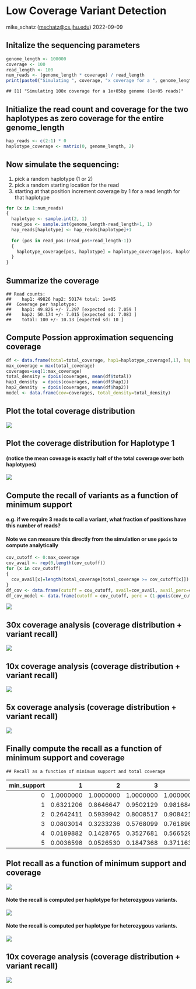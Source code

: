Low Coverage Variant Detection
================
mike\_schatz (<mschatz@cs.jhu.edu>)
2022-09-09

## Initalize the sequencing parameters

``` r
genome_length <- 100000
coverage <- 100
read_length <- 100
num_reads <- (genome_length * coverage) / read_length
print(paste0("Simulating ", coverage, "x coverage for a ", genome_length, "bp genome (", num_reads, " reads)"))
```

    ## [1] "Simulating 100x coverage for a 1e+05bp genome (1e+05 reads)"

## Initialize the read count and coverage for the two haplotypes as zero coverage for the entire genome\_length

``` r
hap_reads <- c(2:1) * 0
haplotype_coverage <- matrix(0, genome_length, 2)
```

## Now simulate the sequencing:

1.  pick a random haplotype (1 or 2)
2.  pick a random starting location for the read
3.  starting at that position increment coverage by 1 for a read length for that haplotype

``` r
for (x in 1:num_reads)
{
  haplotype <- sample.int(2, 1)
  read_pos <- sample.int(genome_length-read_length+1, 1)
  hap_reads[haplotype] <- hap_reads[haplotype]+1
  
  for (pos in read_pos:(read_pos+read_length-1))
  {
    haplotype_coverage[pos, haplotype] = haplotype_coverage[pos, haplotype] + 1
  }
}
```

## Summarize the coverage

    ## Read counts: 
    ##    hap1: 49826 hap2: 50174 total: 1e+05 
    ##  Coverage per haplotype:
    ##    hap1: 49.826 +/- 7.297 [expected sd: 7.059 ]
    ##    hap2: 50.174 +/- 7.015 [expected sd: 7.083 ]
    ##    total: 100 +/- 10.13 [expected sd: 10 ]

## Compute Possion approximation sequencing coverage

``` r
df <- data.frame(total=total_coverage, hap1=haplotype_coverage[,1], hap2=haplotype_coverage[,2])
max_coverage = max(total_coverage)
coverages=seq(1:max_coverage)
total_density = dpois(coverages, mean(df$total))
hap1_density  = dpois(coverages, mean(df$hap1))
hap2_density  = dpois(coverages, mean(df$hap2))
model <- data.frame(cov=coverages, total_density=total_density)
```

## Plot the total coverage distribution

![](coverage_analysis_files/figure-markdown_github/unnamed-chunk-7-1.png)

## Plot the coverage distribution for Haplotype 1

#### (notice the mean coveage is exactly half of the total coverage over both haplotypes)

![](coverage_analysis_files/figure-markdown_github/unnamed-chunk-8-1.png)

## Compute the recall of variants as a function of minimum support

#### e.g. if we require 3 reads to call a variant, what fraction of positions have this number of reads?

#### Note we can measure this directly from the simulation or use `ppois` to compute analytically

``` r
cov_cutoff <- 0:max_coverage
cov_avail <- rep(0,length(cov_cutoff))
for (x in cov_cutoff)
{
  cov_avail[x]=length(total_coverage[total_coverage >= cov_cutoff[x]])
}
df_cov <- data.frame(cutoff = cov_cutoff, avail=cov_avail, avail_perc=cov_avail/genome_length)
df_cov_model <- data.frame(cutoff = cov_cutoff, perc = (1-ppois(cov_cutoff-1, coverage)))
```

![](coverage_analysis_files/figure-markdown_github/unnamed-chunk-10-1.png)

## 30x coverage analysis (coverage distribution + variant recall)

![](coverage_analysis_files/figure-markdown_github/unnamed-chunk-11-1.png)

## 10x coverage analysis (coverage distribution + variant recall)

![](coverage_analysis_files/figure-markdown_github/unnamed-chunk-12-1.png)

## 5x coverage analysis (coverage distribution + variant recall)

![](coverage_analysis_files/figure-markdown_github/unnamed-chunk-13-1.png)

## Finally compute the recall as a function of minimum support and coverage

    ## Recall as a function of minimum support and total coverage

<table style="width:100%;">
<colgroup>
<col width="8%" />
<col width="6%" />
<col width="6%" />
<col width="6%" />
<col width="6%" />
<col width="6%" />
<col width="6%" />
<col width="6%" />
<col width="6%" />
<col width="6%" />
<col width="6%" />
<col width="6%" />
<col width="6%" />
<col width="6%" />
<col width="2%" />
</colgroup>
<thead>
<tr class="header">
<th align="right">min_support</th>
<th align="right">1</th>
<th align="right">2</th>
<th align="right">3</th>
<th align="right">4</th>
<th align="right">5</th>
<th align="right">6</th>
<th align="right">7</th>
<th align="right">8</th>
<th align="right">9</th>
<th align="right">10</th>
<th align="right">15</th>
<th align="right">20</th>
<th align="right">25</th>
<th align="right">30</th>
</tr>
</thead>
<tbody>
<tr class="odd">
<td align="right">0</td>
<td align="right">1.0000000</td>
<td align="right">1.0000000</td>
<td align="right">1.0000000</td>
<td align="right">1.0000000</td>
<td align="right">1.0000000</td>
<td align="right">1.0000000</td>
<td align="right">1.0000000</td>
<td align="right">1.0000000</td>
<td align="right">1.0000000</td>
<td align="right">1.0000000</td>
<td align="right">1.0000000</td>
<td align="right">1.0000000</td>
<td align="right">1.0000000</td>
<td align="right">1</td>
</tr>
<tr class="even">
<td align="right">1</td>
<td align="right">0.6321206</td>
<td align="right">0.8646647</td>
<td align="right">0.9502129</td>
<td align="right">0.9816844</td>
<td align="right">0.9932621</td>
<td align="right">0.9975212</td>
<td align="right">0.9990881</td>
<td align="right">0.9996645</td>
<td align="right">0.9998766</td>
<td align="right">0.9999546</td>
<td align="right">0.9999997</td>
<td align="right">1.0000000</td>
<td align="right">1.0000000</td>
<td align="right">1</td>
</tr>
<tr class="odd">
<td align="right">2</td>
<td align="right">0.2642411</td>
<td align="right">0.5939942</td>
<td align="right">0.8008517</td>
<td align="right">0.9084218</td>
<td align="right">0.9595723</td>
<td align="right">0.9826487</td>
<td align="right">0.9927049</td>
<td align="right">0.9969808</td>
<td align="right">0.9987659</td>
<td align="right">0.9995006</td>
<td align="right">0.9999951</td>
<td align="right">1.0000000</td>
<td align="right">1.0000000</td>
<td align="right">1</td>
</tr>
<tr class="even">
<td align="right">3</td>
<td align="right">0.0803014</td>
<td align="right">0.3233236</td>
<td align="right">0.5768099</td>
<td align="right">0.7618967</td>
<td align="right">0.8753480</td>
<td align="right">0.9380312</td>
<td align="right">0.9703638</td>
<td align="right">0.9862460</td>
<td align="right">0.9937678</td>
<td align="right">0.9972306</td>
<td align="right">0.9999607</td>
<td align="right">0.9999995</td>
<td align="right">1.0000000</td>
<td align="right">1</td>
</tr>
<tr class="odd">
<td align="right">4</td>
<td align="right">0.0189882</td>
<td align="right">0.1428765</td>
<td align="right">0.3527681</td>
<td align="right">0.5665299</td>
<td align="right">0.7349741</td>
<td align="right">0.8487961</td>
<td align="right">0.9182346</td>
<td align="right">0.9576199</td>
<td align="right">0.9787735</td>
<td align="right">0.9896639</td>
<td align="right">0.9997886</td>
<td align="right">0.9999968</td>
<td align="right">1.0000000</td>
<td align="right">1</td>
</tr>
<tr class="even">
<td align="right">5</td>
<td align="right">0.0036598</td>
<td align="right">0.0526530</td>
<td align="right">0.1847368</td>
<td align="right">0.3711631</td>
<td align="right">0.5595067</td>
<td align="right">0.7149435</td>
<td align="right">0.8270084</td>
<td align="right">0.9003676</td>
<td align="right">0.9450364</td>
<td align="right">0.9707473</td>
<td align="right">0.9991434</td>
<td align="right">0.9999831</td>
<td align="right">0.9999997</td>
<td align="right">1</td>
</tr>
</tbody>
</table>

## Plot recall as a function of minimum support and coverage

![](coverage_analysis_files/figure-markdown_github/unnamed-chunk-15-1.png)

#### Note the recall is computed per haplotype for heterozygous variants.

![](coverage_analysis_files/figure-markdown_github/unnamed-chunk-16-1.png)

#### Note the recall is computed per haplotype for heterozygous variants.

![](coverage_analysis_files/figure-markdown_github/unnamed-chunk-17-1.png)

## 10x coverage analysis (coverage distribution + variant recall)

![](coverage_analysis_files/figure-markdown_github/unnamed-chunk-18-1.png)
